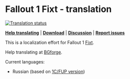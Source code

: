 # Fallout 1 Fixt - translation
<a href="https://tra.bgforge.net/projects/fallout/fixt/">
<img src="https://tra.bgforge.net/widgets/fallout/-/fixt/svg-badge.svg" alt="Translation status" />
</a>

[__Help translating__](https://tra.bgforge.net/projects/fallout/fixt/)
| [__Download__](https://github.com/BGforgeNet/fallout-fixt-translation/releases)
| [__Discussion__](https://forum.bgforge.net/viewtopic.php?f=9&t=23)
| [__Report issues__](https://github.com/BGforgeNet/fallout-fixt-translation/issues)

This is a localization effort for Fallout 1 [Fixt](http://nma-fallout.com/threads/fallout-fixt-0-81alpha-july-5th-2015.194562).

Help translating at [BGforge](https://tra.bgforge.net/projects/fallout/fixt/).

Current languages:
* Russian (based on [1C/FUP version](http://www.nuclear-city.com/index.php/topic/420-fallout-1-update-pack/))
